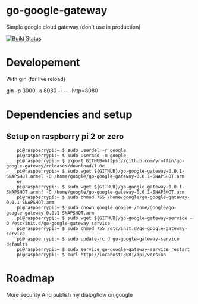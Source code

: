 # go-google-gateway
Simple google cloud gateway (don't use in production)

[![Build Status](https://travis-ci.org/yroffin/go-google-gateway.svg?branch=master)](https://travis-ci.org/yroffin/go-google-gateway)

# Developement

With gin (for live reload)

gin -p 3000 -a 8080 -i -- -http=8080

# Dependencies and setup

## Setup on raspberry pi 2 or zero

        pi@raspberrypi:~ $ sudo userdel -r google
        pi@raspberrypi:~ $ sudo useradd -m google
        pi@raspberrypi:~ $ export GITHUB=https://github.com/yroffin/go-google-gateway/releases/download/1.0e
        pi@raspberrypi:~ $ sudo wget ${GITHUB}/go-google-gateway-0.0.1-SNAPSHOT.armel -O /home/google/go-google-gateway-0.0.1-SNAPSHOT.arm
        or
        pi@raspberrypi:~ $ sudo wget ${GITHUB}/go-google-gateway-0.0.1-SNAPSHOT.armhf -O /home/google/go-google-gateway-0.0.1-SNAPSHOT.arm
        pi@raspberrypi:~ $ sudo chmod 755 /home/google/go-google-gateway-0.0.1-SNAPSHOT.arm
        pi@raspberrypi:~ $ sudo chown google:google /home/google/go-google-gateway-0.0.1-SNAPSHOT.arm
        pi@raspberrypi:~ $ sudo wget ${GITHUB}/go-google-gateway-service -O /etc/init.d/go-google-gateway-service
        pi@raspberrypi:~ $ sudo chmod 755 /etc/init.d/go-google-gateway-service
        pi@raspberrypi:~ $ sudo update-rc.d go-google-gateway-service defaults
        pi@raspberrypi:~ $ sudo service go-google-gateway-service restart
        pi@raspberrypi:~ $ curl http://locahost:8081/api/version

# Roadmap

More security
And publish my dialogflow on google
